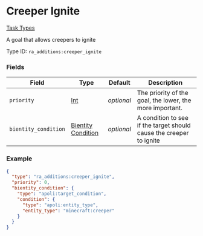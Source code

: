 # Creeper Ignite
[Task Types](../task_types.md)

A goal that allows creepers to ignite

Type ID: `ra_additions:creeper_ignite`
### Fields
 | Field | Type | Default | Description | 
|---|---|---|---|
 | `priority` | [Int](../data_types/int.md) | _optional_ | The priority of the goal, the lower, the more important. | 
 | `bientity_condition` | [Bientity Condition](../bientity_condition_types.md) | _optional_ | A condition to see if the target should cause the creeper to ignite | 

### Example
```json
{
  "type": "ra_additions:creeper_ignite",
  "priority": 0,
  "bientity_condition": {
    "type": "apoli:target_condition",
    "condition": {
      "type": "apoli:entity_type",
      "entity_type": "minecraft:creeper"
    }
  }
}
```

